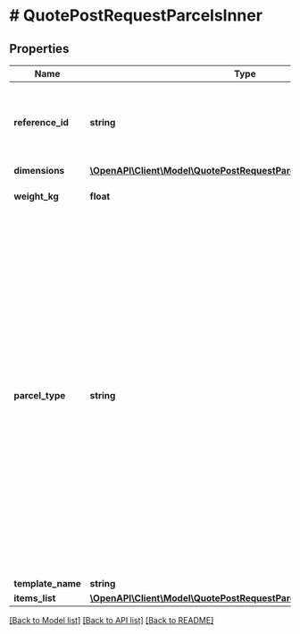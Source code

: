 # # QuotePostRequestParcelsInner

## Properties

Name | Type | Description | Notes
------------ | ------------- | ------------- | -------------
**reference_id** | **string** | A reference ID for the parcel, to allow matching up with pickup/dropoff locations. Should be unique within the context of a route. | [optional]
**dimensions** | [**\OpenAPI\Client\Model\QuotePostRequestParcelsInnerDimensions**](QuotePostRequestParcelsInnerDimensions.md) |  |
**weight_kg** | **float** | Weight of the package in Kilograms |
**parcel_type** | **string** | &lt;u&gt;The type of package&lt;/u&gt;: &lt;br&gt; &lt;table&gt;   &lt;tr&gt;&lt;td&gt;alcohol&lt;/td&gt;          &lt;td&gt;A parcel containing alcohol&lt;/td&gt;&lt;/tr&gt;   &lt;tr&gt;&lt;td&gt;cake&lt;/td&gt;             &lt;td&gt;A parcel containing a cake&lt;/td&gt;&lt;/tr&gt;   &lt;tr&gt;&lt;td&gt;flowers&lt;/td&gt;          &lt;td&gt;A parcel containing flowers&lt;/td&gt;&lt;/tr&gt;   &lt;tr&gt;&lt;td&gt;parcel&lt;/td&gt;           &lt;td&gt;A parcel containing miscellaneous items&lt;/td&gt;&lt;/tr&gt;   &lt;tr&gt;&lt;td&gt;perishable&lt;/td&gt;       &lt;td&gt;A parcel containing perishable items&lt;/td&gt;&lt;/tr&gt;   &lt;tr&gt;&lt;td&gt;custom&lt;/td&gt;           &lt;td&gt;A parcel with custom dimensions&lt;/td&gt;&lt;/tr&gt;         &lt;/table&gt; | [default to 'Package']
**template_name** | **string** |  | [optional]
**items_list** | [**\OpenAPI\Client\Model\QuotePostRequestParcelsInnerItemsListInner[]**](QuotePostRequestParcelsInnerItemsListInner.md) |  | [optional]

[[Back to Model list]](../../README.md#models) [[Back to API list]](../../README.md#endpoints) [[Back to README]](../../README.md)
